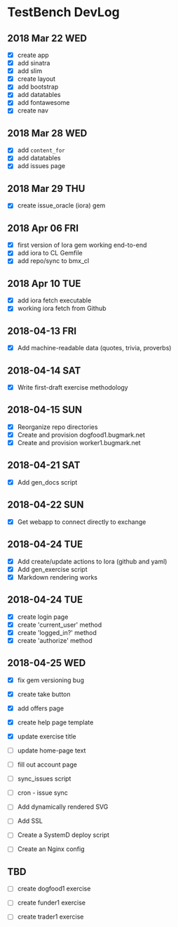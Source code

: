 # TestBench DevLog

## 2018 Mar 22 WED

- [x] create app
- [x] add sinatra
- [x] add slim
- [x] create layout
- [x] add bootstrap
- [x] add datatables
- [x] add fontawesome
- [x] create nav

## 2018 Mar 28 WED

- [x] add `content_for`
- [x] add datatables
- [x] add issues page

## 2018 Mar 29 THU

- [x] create issue_oracle (iora) gem

## 2018 Apr 06 FRI

- [x] first version of Iora gem working end-to-end
- [x] add iora to CL Gemfile
- [x] add repo/sync to bmx_cl

## 2018 Apr 10 TUE

- [x] add iora fetch executable
- [x] working iora fetch from Github 

## 2018-04-13 FRI

- [x] Add machine-readable data (quotes, trivia, proverbs)

## 2018-04-14 SAT

- [x] Write first-draft exercise methodology

## 2018-04-15 SUN

- [x] Reorganize repo directories
- [x] Create and provision dogfood1.bugmark.net
- [x] Create and provision worker1.bugmark.net

## 2018-04-21 SAT

- [x] Add gen_docs script 

## 2018-04-22 SUN

- [x] Get webapp to connect directly to exchange

## 2018-04-24 TUE

- [x] Add create/update actions to Iora (github and yaml)
- [x] Add gen_exercise script 
- [x] Markdown rendering works

## 2018-04-24 TUE

- [x] create login page
- [x] create 'current_user' method
- [x] create 'logged_in?' method
- [x] create 'authorize' method

## 2018-04-25 WED

- [x] fix gem versioning bug
- [x] create take button
- [x] add offers page
- [x] create help page template
- [x] update exercise title

- [ ] update home-page text
- [ ] fill out account page

- [ ] sync_issues script 
- [ ] cron - issue sync

- [ ] Add dynamically rendered SVG

- [ ] Add SSL
- [ ] Create a SystemD deploy script
- [ ] Create an Nginx config

## TBD

- [ ] create dogfood1 exercise
- [ ] create funder1 exercise
- [ ] create trader1 exercise

